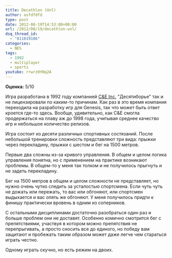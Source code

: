 ```yaml
---
title: Decathlon (Unl)
author: asfdfdfd
type: post
date: 2012-08-19T14:53:08+00:00
url: /2012/08/19/decathlon-unl/
dsq_thread_id:
  - "811019106"
categories:
  - NES
tags:
  - 1992
  - multiplayer
  - sports
youtube: rrwrz0YNq2A
---
```

**Оценка:** 5/10

Игра разработана в 1992 году компанией [C&E Inc.](https://www.mobygames.com/company/computer-entertainment-inc) "Десятиборье" так и не лицензировали по каким-то причинам. Как раз в это время компания переходила на разработку игр для Genesis, так что может быть ответ кроется где-то здесь. Вообще, удивительно, как C&E смогла продержаться на плаву аж до 1998 года, учитывая среднее качество игр и небольшое количество релизов.  

<!--more-->
  
Игра состоит из десяти различных спортивных состязаний. После небольшой тренировки сложность представляют три вида: прыжки через перекладину, прыжки с шестом и бег на 1500 метров.

Первые два сложны из-за кривого управления. В общем и целом логика управления понятна, но с применением на практике возникают проблемы. В общем-то у меня так толком и не получилось прыгнуть и не задеть перекладину.

Бег на 1500 метров в общем и целом сложности не представляет, но нужно очень чутко следить за усталостью спортсмена. Если чуть чуть не дожать или пережать, то вас или обгоняют, или спортсмен выдыхается и вас опять же обгоняют. У меня получилось придти к финишу практически вровень в одним из соперников.

С остальными дисциплинами достаточно разобраться один раз и больше проблем они не доставят. Особенно комично смотрится бег с препятствиями, участвуя в котором можно препятствия не перепрыгивать, а просто сносить все до единого, но победу вам защитают и пробежать таким образом может даже легче чем стараться играть честно.

Одному играть скучно, но есть режим на двоих.
